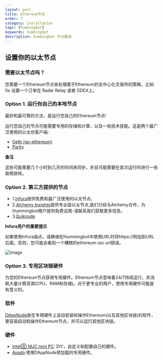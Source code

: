 ```yaml
---
layout: post
title: Ethereum节点
order: 7
category: Installation
tags: [hummingbot]
keywords: hummingbot
description: hummingbot 中文翻译
---
```


## 设置你的以太节点

### 需要以太节点吗？

您需要一个Ethereum节点来处理基于Ethereum的去中心化交易所的策略，比如0x 设置一个订单在 Radar Relay 或者 DDEX上。


### Option 1. 运行你自己的本地节点

最好和最可靠的方法，是运行您自己的Ethereum节点!

运行您自己的节点可能需要专用的存储和计算，以及一些技术技能。这是两个最广泛使用的以太坊客户端:

- [Geth (go-ethereum)](https://github.com/ethereum/go-ethereum/wiki/Building-Ethereum)
- [Parity](https://github.com/paritytech/parity-ethereum)

**备注**

这些可能需要几个小时到几天的时间来同步，并且可能需要在首次运行时进行一些故障排除。

### Option 2. 第三方提供的节点

- 1.[Infura](https://infura.io/)提供免费和最广泛使用的以太节点。
- 2.[Alchemy Insights](https://alchemyinsights.io/)提供专业级以太节点,我们已经与Alchemy合作，为Hummingbot用户提供免费试用-请联系我们获取更多信息。
- 3.[Quiknode](https://quiknode.io/)

**Infura用户的重要提示**

如果使用Infura端点，请确保在Hummingbot中使用URL时将https://附加到URL后面。否则，您可能会看到一个糟糕的ethereum rpc url错误。

![image](https://github.com/syuukawa/hummingbot_chinese/blob/master/images/do-i-need-an-ethereum-node-001.png)


### Option 3. 专用区块链硬件

为您的Ethereum节点获得专用硬件。Ethereum节点意味着24/7持续运行，并消耗大量计算资源(CPU、RAM和存储)。对于更专业的用户，使用专用硬件可能是有意义的。

### 软件

[DAppNode](https://dappnode.io/)是在专用硬件上自动安装和操作Ethereum(以及其他区块链)的软件，更容易启动和操作Ethereum节点，并可以运行其他区块链。

### 硬件


- [IntelⓇ NUC mini PC](https://www.intel.com/content/www/us/en/products/boards-kits/nuc.html): DIY，自定义和配置自己的硬件。
- [Avado](https://ava.do/):使用DAppNode预加载的专用硬件。
